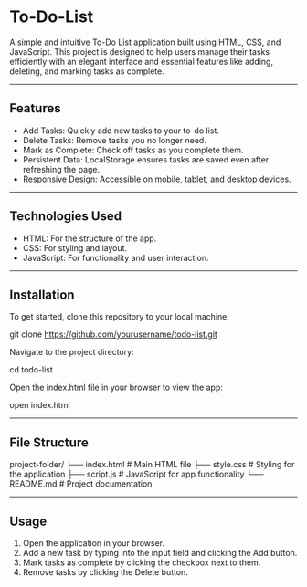 # To-Do-List


A simple and intuitive To-Do List application built using HTML, CSS, and JavaScript. This project is designed to help users manage their tasks efficiently with an elegant interface and essential features like adding, deleting, and marking tasks as complete.

---

## Features

- Add Tasks: Quickly add new tasks to your to-do list.
- Delete Tasks: Remove tasks you no longer need.
- Mark as Complete: Check off tasks as you complete them.
- Persistent Data: LocalStorage ensures tasks are saved even after refreshing the page.
- Responsive Design: Accessible on mobile, tablet, and desktop devices.

---


## Technologies Used

- HTML: For the structure of the app.
- CSS: For styling and layout.
- JavaScript: For functionality and user interaction.

---

## Installation

To get started, clone this repository to your local machine:

git clone https://github.com/yourusername/todo-list.git


Navigate to the project directory:

cd todo-list


Open the index.html file in your browser to view the app:

open index.html


---

## File Structure

project-folder/
├── index.html   # Main HTML file
├── style.css    # Styling for the application
├── script.js    # JavaScript for app functionality
└── README.md    # Project documentation


---

## Usage

1. Open the application in your browser.
2. Add a new task by typing into the input field and clicking the Add button.
3. Mark tasks as complete by clicking the checkbox next to them.
4. Remove tasks by clicking the Delete button.
